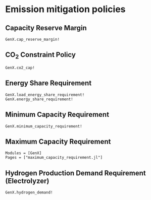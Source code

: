 # Emission mitigation policies
## Capacity Reserve Margin
```@docs
GenX.cap_reserve_margin!
```

## CO$_2$ Constraint Policy
```@docs
GenX.co2_cap!
```

## Energy Share Requirement
```@docs
GenX.load_energy_share_requirement!
GenX.energy_share_requirement!
```

## Minimum Capacity Requirement
```@docs
GenX.minimum_capacity_requirement!
```

## Maximum Capacity Requirement
```@autodocs
Modules = [GenX]
Pages = ["maximum_capacity_requirement.jl"]
```

## Hydrogen Production Demand Requirement (Electrolyzer)
```@docs
GenX.hydrogen_demand!
```
